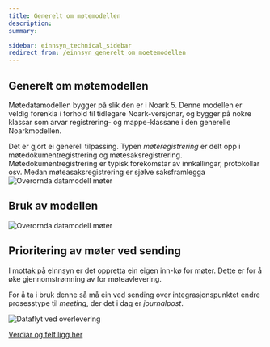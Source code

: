 ```yaml
---
title: Generelt om møtemodellen
description:
summary:

sidebar: einnsyn_technical_sidebar
redirect_from: /einnsyn_generelt_om_moetemodellen
---
```


## Generelt om møtemodellen
Møtedatamodellen bygger på slik den er i Noark 5. Denne modellen er veldig forenkla i forhold til tidlegare Noark-versjonar, og bygger på nokre
klassar som arvar registrering- og mappe-klassane i den generelle Noarkmodellen.

Det er gjort ei generell tilpassing.  Typen *møteregistrering* er delt opp i møtedokumentregistrering og møtesaksregistrering. Møtedokumentregistrering er
typisk forekomstar av innkallingar, protokollar osv. Medan møteasaksregistrering er sjølve saksframlegga
![Overornda datamodell møter]({{site.baseurl}}/images/einnsyn/einnsynn_moetemodell_overordna.png)


## Bruk av modellen
![Overornda datamodell møter]({{site.baseurl}}/images/einnsyn/einnsyn_bruk_av_moetedatamodell.png)

## Prioritering av møter ved sending
I mottak på eInnsyn er det oppretta ein eigen inn-kø for møter. Dette er for å øke gjennomstrømning av for møteavlevering.

For å ta i bruk denne så må ein ved sending over integrasjonspunktet endre prosesstype til *meeting*, der det i dag er *journalpost*.

![Dataflyt ved overlevering]({{site.baseurl}}/images/einnsyn/moetekoe.png)

[Verdiar og felt ligg her](https://docs.digdir.no/eformidling_nm_message.html#einnsyn)
